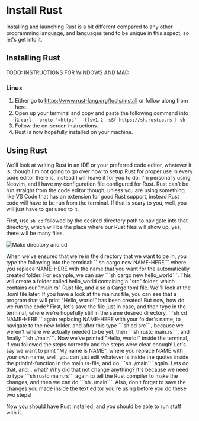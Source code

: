 # Install Rust

<p> Installing and launching Rust is a bit different compared to any other programming language, and languages tend to be unique in this aspect,
so let's get into it.<p>

## Installing Rust

<p>TODO: INSTRUCTIONS FOR WINDOWS AND MAC<p>

### Linux

1. Either go to https://www.rust-lang.org/tools/install or follow along from here.
2. Open up your terminal and copy and paste the following command into it: ```curl --proto '=https' --tlsv1.2 -sSf https://sh.rustup.rs | sh```
3. Follow the on-screen instructions. 
4. Rust is now hopefully installed on your machine.

## Using Rust

<p>We'll look at writing Rust in an IDE or your preferred code editor, whatever it is, though I'm not going to go over how to setup Rust for proper use
in every code editor there is, instead I will leave it for you to do. I'm personally using Neovim, and I have my configuration file configured for Rust. 
Rust can't be run straight from the code editor though, unless you are using something like VS Code that has an extension for good Rust support, 
instead Rust code will have to be run from the terminal. If that is scary to you, well, you will just have to get used to it.<p>

First, use `sh cd` followed by the desired directory path to navigate into that directory, which will be the place where our Rust files will
show up, yes, there will be many files.

![Make directory and cd](/home/ollit/Kuvat/mkdir-cd-rust-tutorial.png)

<p>When we've ensured that we're in the directory that we want to be in, you type the following into the terminal: 
```sh cargo new  NAME-HERE``` where you replace NAME-HERE with the name that you want for the automatically created folder. For example,
we can say ```sh cargo new hello_world```. This will create a folder called hello_world containing a "src" folder, which contains our "main.rs" Rust file, and also a
Cargo.toml file. We''ll look at the .toml file later. If you have a look at the main.rs file, you can see that a program that will print "Hello, world!" has
been created! But now, how do we run the code? First, let's save the file just in case, and then type in the terminal, where we're hopefully still
in the same desired directory, ```sh cd NAME-HERE``` again replacing NAME-HERE with your folder's name, to navigate to the new folder, and after this type 
```sh cd src```, because we weren't where we actually needed to be yet, then ```sh rustc main.rs```, and finally ```sh ./main```. Now we've printed
"Hello, world!" inside the terminal, if you followed the steps correctly and the steps were clear enough! Let's say we want to print "My name is
NAME", where you replace NAME with your own name, well, you can just edit whatever is inside the quotes inside the println!-function in the main.rs-file,
and do ```sh ./main``` again. Lets do that, and... what? Why did that not change anything? It's because we need to type ```sh rustc main.rs```
again to tell the Rust compiler to make the changes, and then we can do ```sh ./main```. Also, don't forget to save the changes you made
inside the text editor you're using before you do these two steps!<p>
<p> Now you should have Rust installed, and you should be able to run stuff with it.<p>